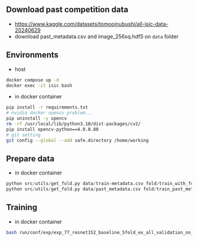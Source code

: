 ## Download past competition data
- https://www.kaggle.com/datasets/tomooinubushi/all-isic-data-20240629
- download past_metadata.csv and image_256sq.hdf5 on `data` folder
## Environments
- host
```bash
docker compose up -d
docker exec -it isic bash
```
- in docker container
```bash
pip install -r requirements.txt
# nvidia docker opencv problem...
pip uninstall -y opencv
rm -rf /usr/local/lib/python3.10/dist-packages/cv2/
pip install opencv-python==4.9.0.80
# git setting
git config --global --add safe.directory /home/working
```

## Prepare data
- in docker container
```py
python src/utils/get_fold.py data/train-metadata.csv fold/train_with_fold_5.csv 5
python src/utils/get_fold.py data/past_metadata.csv fold/train_past_metadata_with_fold_5.csv 5
```

## Training
- in docker container
```bash
bash run/conf/exp/exp_77_resnet152_baseline_5fold_ex_all_validation_on_past_all_w_1e-4.sh 0
```